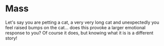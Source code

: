  # Mass

Let's say you are petting a cat, a very very long cat and unexpectedly you feel raised bumps on the cat... does this provoke a larger emotional response to you?  Of course it does, but knowing what it is is a different story!
